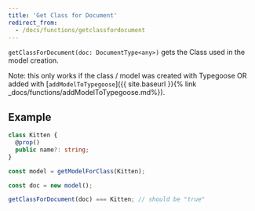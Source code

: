 ```yaml
---
title: 'Get Class for Document'
redirect_from:
  - /docs/functions/getclassfordocument
---
```


`getClassForDocument(doc: DocumentType<any>)` gets the Class used in the model creation.

Note: this only works if the class / model was created with Typegoose OR added with
[`addModelToTypegoose`]({{ site.baseurl }}{% link _docs/functions/addModelToTypegoose.md%}).

## Example

```ts
class Kitten {
  @prop()
  public name?: string;
}

const model = getModelForClass(Kitten);

const doc = new model();

getClassForDocument(doc) === Kitten; // should be "true"
```
